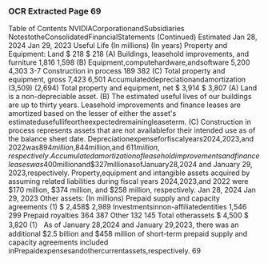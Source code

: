 ### OCR Extracted Page 69

Table of Contents
NVIDlACorporationandSubsidiaries
NotestotheConsolidatedFinancialStatements
(Continued)
Estimated
Jan 28, 2024
Jan 29, 2023
Useful Life
(In millions)
(In years)
Property and Equipment:
Land
$
218
$
218
(A)
Buildings, leasehold improvements, and furniture
1,816
1,598
(B)
Equipment,computehardware,andsoftware
5,200
4,303
3-7
Construction in process
189
382
(C)
Total property and equipment, gross
7,423
6,501
Accumulateddepreciationandamortization
(3,509)
(2,694)
Total property and equipment, net
$
3,914 $
3,807
(A)
Land is a non-depreciable asset.
(B)
The estimated useful lives of our buildings are up to thirty years. Leasehold improvements and finance leases are amortized based on the lesser of either the asset's
estimatedusefullifeortheexpectedremainingleaseterm.
(C)
Construction in process represents assets that are not availablefor their intended use as of the balance sheet date.
Depreciationexpenseforfiscalyears2024,2023,and 2022was$894 million,$844million,and $611 million,respectively.
Accumulatedamortizationofleaseholdimprovementsandfinanceleaseswas$400millionand$327millionasofJanuary28,2024
and January 29, 2023,respectively.
Property,equipment and intangible assets acquired by assuming related liabilities during fiscal years 2024,2023,and 2022 were
$170 million, $374 million, and $258 million, respectively.
Jan 28, 2024
Jan 29, 2023
Other assets:
(In millions)
Prepaid supply and capacity agreements (1)
$
2,458$
2,989
Investmentsinnon-affiliatedentities
1,546
299
Prepaid royalties
364
387
Other
132
145
Total otherassets
$
4,500
$
3,820
(1）
As of January 28,2024 and January 29,2023, there was an additional $2.5 billion and $458 million of short-term prepaid supply and capacity agreements included
inPrepaidexpensesandothercurrentassets,respectively.
69